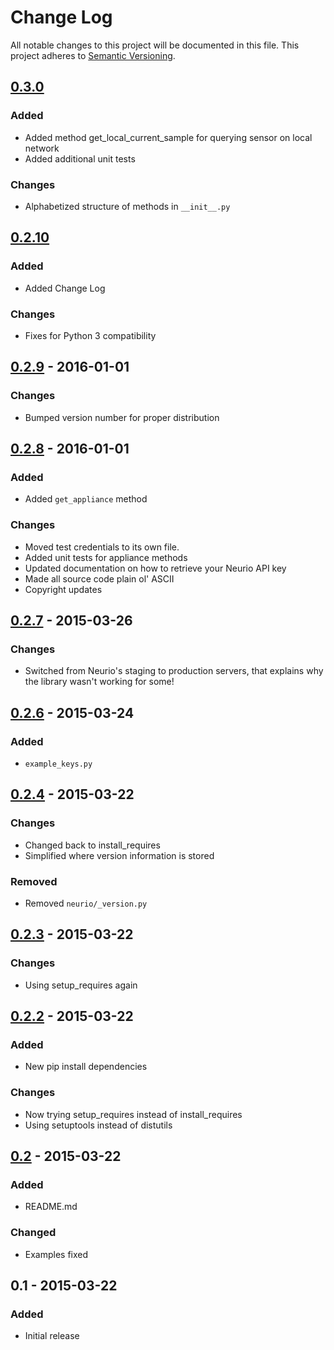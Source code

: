 # Change Log
All notable changes to this project will be documented in this file.
This project adheres to [Semantic Versioning](http://semver.org/).

## [0.3.0]
### Added
- Added method get_local_current_sample for querying sensor on local network
- Added additional unit tests

### Changes
- Alphabetized structure of methods in `__init__.py`

## [0.2.10]
### Added
- Added Change Log

### Changes
- Fixes for Python 3 compatibility

## [0.2.9] - 2016-01-01
### Changes
- Bumped version number for proper distribution

## [0.2.8] - 2016-01-01
### Added
- Added `get_appliance` method

### Changes
- Moved test credentials to its own file.
- Added unit tests for appliance methods
- Updated documentation on how to retrieve your Neurio API key
- Made all source code plain ol' ASCII
- Copyright updates

## [0.2.7] - 2015-03-26
### Changes
- Switched from Neurio's staging to production servers, that explains
  why the library wasn't working for some!

## [0.2.6] - 2015-03-24
### Added
- `example_keys.py`

## [0.2.4] - 2015-03-22
### Changes
- Changed back to install_requires
- Simplified where version information is stored

### Removed
- Removed `neurio/_version.py`

## [0.2.3] - 2015-03-22
### Changes
- Using setup_requires again

## [0.2.2] - 2015-03-22
### Added
- New pip install dependencies

### Changes
- Now trying setup_requires instead of install_requires
- Using setuptools instead of distutils

## [0.2] - 2015-03-22
### Added
- README.md

### Changed
- Examples fixed

## 0.1 - 2015-03-22
### Added
- Initial release

[0.3.0]: https://github.com/jordanh/neurio-python/compare/0.2.10...0.3.0
[0.2.10]: https://github.com/jordanh/neurio-python/compare/0.2.9...0.2.10
[0.2.9]: https://github.com/jordanh/neurio-python/compare/0.2.8...0.2.9
[0.2.8]: https://github.com/jordanh/neurio-python/compare/0.2.7...0.2.8
[0.2.7]: https://github.com/jordanh/neurio-python/compare/0.2.6...0.2.7
[0.2.6]: https://github.com/jordanh/neurio-python/compare/0.2.4...0.2.6
[0.2.4]: https://github.com/jordanh/neurio-python/compare/0.2.3...0.2.4
[0.2.3]: https://github.com/jordanh/neurio-python/compare/0.2.2...0.2.3
[0.2.2]: https://github.com/jordanh/neurio-python/compare/0.2...0.2.2
[0.2]: https://github.com/jordanh/neurio-python/compare/0.1...0.2
